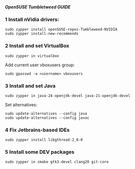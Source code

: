 ***OpenSUSE Tumbletweed GUIDE***

### 1 Install nVidia drivers:
```
sudo zypper install openSUSE-repos-Tumbleweed-NVIDIA
sudo zypper install-new-recommends
```
### 2 Install and set VirtualBox
```
sudo zypper in virtualbox
```

Add current user vboxusers group:
```
sudo gpasswd -a <username> vboxusers
```

### 3 Install and set Java
```
sudo zypper in java-24-openjdk-devel java-21-openjdk-devel
```

Set alternatives:
```
sudo update-alternatives --config java
sudo update-alternatives --config javac
```

### 4 Fix Jetbrains-based IDEs
```
sudo zypper install libgthread-2_0-0
```

### 5 Install some DEV packages
```
sudo zypper in cmake gtk3-devel clang20 git-core
```
